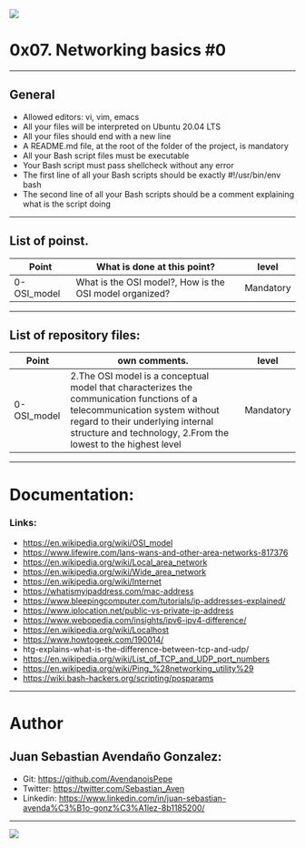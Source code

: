 ![](https://assets.holbertonschool.com/media_images/files/000/001/208/thumb_1000/Screen_Shot_2020-02-25_at_12.56.14_PM.png)

# 0x07. Networking basics #0

------------

## General

- Allowed editors: vi, vim, emacs
- All your files will be interpreted on Ubuntu 20.04 LTS
- All your files should end with a new line
- A README.md file, at the root of the folder of the project, is mandatory
- All your Bash script files must be executable
- Your Bash script must pass shellcheck without any error
- The first line of all your Bash scripts should be exactly #!/usr/bin/env bash
- The second line of all your Bash scripts should be a comment explaining what is the script doing

------------

## List of poinst.

|  Point | What is done at this point? | level |
| ------------ | ------------ | ------------ |
| 0-OSI_model | What is the OSI model?, How is the OSI model organized? | Mandatory |

------------

## List of repository files:

|  Point | own comments.  | level |
| ------------ | ------------ | ------------ |
| 0-OSI_model | 2.The OSI model is a conceptual model that characterizes the communication functions of a telecommunication system without regard to their underlying internal structure and technology, 2.From the lowest to the highest level | Mandatory |

------------

# Documentation:
### Links:

- https://en.wikipedia.org/wiki/OSI_model
- https://www.lifewire.com/lans-wans-and-other-area-networks-817376
- https://en.wikipedia.org/wiki/Local_area_network
- https://en.wikipedia.org/wiki/Wide_area_network
- https://en.wikipedia.org/wiki/Internet
- https://whatismyipaddress.com/mac-address
- https://www.bleepingcomputer.com/tutorials/ip-addresses-explained/
- https://www.iplocation.net/public-vs-private-ip-address
- https://www.webopedia.com/insights/ipv6-ipv4-difference/
- https://en.wikipedia.org/wiki/Localhost
- https://www.howtogeek.com/190014/
- htg-explains-what-is-the-difference-between-tcp-and-udp/
- https://en.wikipedia.org/wiki/List_of_TCP_and_UDP_port_numbers
- https://en.wikipedia.org/wiki/Ping_%28networking_utility%29
- https://wiki.bash-hackers.org/scripting/posparams

------------

# Author


## Juan Sebastian Avendaño Gonzalez:
- Git: https://github.com/AvendanoisPepe
- Twitter: https://twitter.com/Sebastian_Aven
- Linkedin: https://www.linkedin.com/in/juan-sebastian-avenda%C3%B1o-gonz%C3%A1lez-8b1185200/

------------


![](https://scontent.fbog4-1.fna.fbcdn.net/v/t39.30808-6/271153206_3074657909465585_6907762404450913633_n.jpg?_nc_cat=105&ccb=1-5&_nc_sid=730e14&_nc_eui2=AeEn0UpbzRcQ2Ae21MFSDUf9LukYYF1i8rMu6RhgXWLys1wSqsTVajwLZ6tpcsbQWgkkYyTKL6CED6Cqcj2eFCL1&_nc_ohc=vjfGWp2YuwsAX-rBK3E&_nc_ht=scontent.fbog4-1.fna&oh=00_AT-6uEYadxbaLs1XZSdbQ2OcYwn3q8mQ8eXRkSMl-8fE2Q&oe=621A8780)